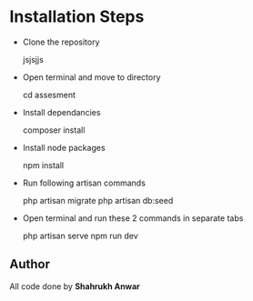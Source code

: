 # Installation Steps

- Clone the repository

    
    jsjsjjs


- Open terminal and move to directory

    
    cd assesment


- Install dependancies

    
    composer install

- Install node packages


    npm install


- Run following artisan commands


    php artisan migrate
    php artisan db:seed


- Open terminal and run these 2 commands in separate tabs


    php artisan serve
    npm run dev


## Author

All code done by **Shahrukh Anwar**

    